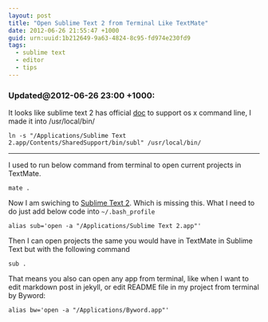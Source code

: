 ```yaml
--- 
layout: post
title: "Open Sublime Text 2 from Terminal Like TextMate"
date: 2012-06-26 21:55:47 +1000
guid: urn:uuid:1b212649-9a63-4824-8c95-fd974e230fd9
tags:
  - sublime text
  - editor
  - tips
---
```


### Updated@2012-06-26 23:00 +1000:

It looks like sublime text 2 has official [doc](http://www.sublimetext.com/docs/2/osx_command_line.html) to support os x command line, I made it into /usr/local/bin/

	ln -s "/Applications/Sublime Text 2.app/Contents/SharedSupport/bin/subl" /usr/local/bin/

***

I used to run below command from terminal to open current projects in TextMate.

	mate .

Now I am swiching to [Sublime Text 2](http://www.sublimetext.com/). Which is missing this. What I need to do just add below code into `~/.bash_profile`

	alias sub='open -a "/Applications/Sublime Text 2.app"'
	
Then I can open projects the same you would have in TextMate in Sublime Text but with the following command

	sub .

That means you also can open any app from terminal, like when I want to edit markdown post in jekyll, or edit README file in my project from terminal by Byword:

	alias bw='open -a "/Applications/Byword.app"'
